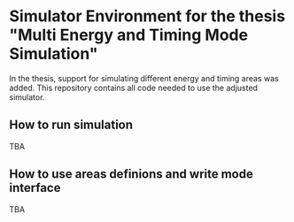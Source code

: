 # Simulator Environment for the thesis "Multi Energy and Timing Mode Simulation"

In the thesis, support for simulating different energy and timing areas was added. This repository contains all code needed to use the adjusted simulator.

## How to run simulation

TBA

## How to use areas definions and write mode interface

TBA
